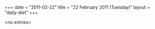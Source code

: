 +++
date = "2011-02-22"
title = "22 February 2011 (Tuesday)"
layout = "daily-diet"
+++


\<no entries\>